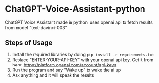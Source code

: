 # ChatGPT-Voice-Assistant-python
ChatGPT Voice Assistant made in python, uses openai api to fetch results from model "text-davinci-003"
## Steps of Usage
1. Install the required libraries by doing `pip install -r requirements.txt`
2. Replace "ENTER-YOUR-API-KEY" with your openai api key. Get it from here: https://platform.openai.com/account/api-keys
3. Run the program and say "Wake up" to wake the ai up
4. Ask anything and it will speak the results
